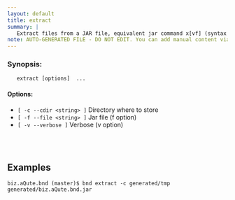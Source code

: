 ```yaml
---
layout: default
title: extract
summary: |
   Extract files from a JAR file, equivalent jar command x[vf] (syntax supported)
note: AUTO-GENERATED FILE - DO NOT EDIT. You can add manual content via same filename in _ext sub-folder. 
---
```


### Synopsis: #
	   extract [options]  ...


#### Options: #
- `[ -c --cdir <string> ]` Directory where to store
- `[ -f --file <string> ]` Jar file (f option)
- `[ -v --verbose ]` Verbose (v option)

<!-- Manual content from: ext/extract.md --><br /><br />

## Examples

    biz.aQute.bnd (master)$ bnd extract -c generated/tmp generated/biz.aQute.bnd.jar 
